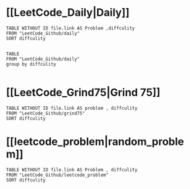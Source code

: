 # [[LeetCode_Daily|Daily]]

```dataview
TABLE WITHOUT ID file.link AS Problem ,diffculity
FROM "LeetCode_Github/daily"
SORT diffculity


```

```dataview
TABLE
FROM "LeetCode_Github/daily"
group by diffculity


```

# [[LeetCode_Grind75|Grind 75]]

```dataview
TABLE WITHOUT ID file.link AS problem , diffculity
FROM "LeetCode_Github/grind75"
SORT diffculity
```

# [[leetcode_problem|random_problem]]

```dataview
TABLE WITHOUT ID file.link AS Problem , diffculity
FROM "LeetCode_Github/leetcode_problem"
SORT diffculity
```

